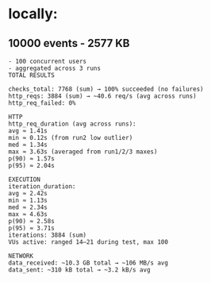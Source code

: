 # locally:
## 10000 events - 2577 KB
    - 100 concurrent users
    - aggregated across 3 runs
    TOTAL RESULTS

    checks_total: 7768 (sum) → 100% succeeded (no failures)
    http_reqs: 3884 (sum) → ~40.6 req/s (avg across runs)
    http_req_failed: 0%

    HTTP
    http_req_duration (avg across runs):
    avg ≈ 1.41s
    min ≈ 0.12s (from run2 low outlier)
    med ≈ 1.34s
    max ≈ 3.63s (averaged from run1/2/3 maxes)
    p(90) ≈ 1.57s
    p(95) ≈ 2.04s

    EXECUTION
    iteration_duration:
    avg ≈ 2.42s
    min ≈ 1.13s
    med ≈ 2.34s
    max ≈ 4.63s
    p(90) ≈ 2.58s
    p(95) ≈ 3.71s
    iterations: 3884 (sum)
    VUs active: ranged 14–21 during test, max 100

    NETWORK
    data_received: ~10.3 GB total → ~106 MB/s avg
    data_sent: ~310 kB total → ~3.2 kB/s avg